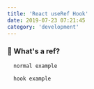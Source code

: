 ```yaml
---
title: 'React useRef Hook'
date: 2019-07-23 07:21:45
category: 'development'
---
```


### 🤔 What's a ref?


```jsx
  normal example
```

```jsx
  hook example
```
